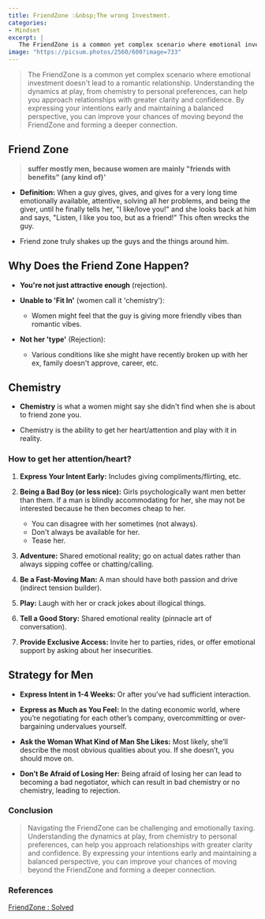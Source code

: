 ```yaml
---
title: FriendZone :&nbsp;The wrong Investment.
categories:
- Mindset
excerpt: |
   The FriendZone is a common yet complex scenario where emotional investment doesn't lead to a romantic relationship. By expressing your intentions early and maintaining a balanced perspective, you can improve your chances of moving beyond the FriendZone and forming a deeper connection.
image: "https://picsum.photos/2560/600?image=733"
---
```


>The FriendZone is a common yet complex scenario where emotional investment doesn't lead to a romantic relationship. Understanding the dynamics at play, from chemistry to personal preferences, can help you approach relationships with greater clarity and confidence. By expressing your intentions early and maintaining a balanced perspective, you can improve your chances of moving beyond the FriendZone and forming a deeper connection.

## Friend Zone
> **suffer mostly men, because women are mainly "friends with benefits" (any kind of)'**

- **Definition:** When a guy gives, gives, and gives for a very long time emotionally available, attentive, solving all her problems, and being the giver, until he finally tells her, "I like/love you!" and she looks back at him and says, "Listen, I like you too, but as a friend!" This often wrecks the guy.

- Friend zone truly shakes up the guys and the things around him.

## Why Does the Friend Zone Happen?

- **You're not just attractive enough** (rejection).

- **Unable to 'Fit In'** (women call it 'chemistry'):
  - Women might feel that the guy is giving more friendly vibes than romantic vibes.

- **Not her 'type'** (Rejection):
  - Various conditions like she might have recently broken up with her ex, family doesn't approve, career, etc.

## Chemistry

- **Chemistry** is what a women might say she didn't find when she is about to friend zone you.

- Chemistry is the ability to get her heart/attention and play with it in reality.

### **How to get her attention/heart?**

1. **Express Your Intent Early:** Includes giving compliments/flirting, etc.
2. **Being a Bad Boy (or less nice):** Girls psychologically want men better than them. If a man is blindly accommodating for her, she may not be interested because he then becomes cheap to her.

     - You can disagree with her sometimes (not always).
     - Don't always be available for her.
     - Tease her.

3. **Adventure:** Shared emotional reality; go on actual dates rather than always sipping coffee or chatting/calling.
4. **Be a Fast-Moving Man:** A man should have both passion and drive (indirect tension builder).
5. **Play:** Laugh with her or crack jokes about illogical things.
6. **Tell a Good Story:** Shared emotional reality (pinnacle art of conversation).
7. **Provide Exclusive Access:** Invite her to parties, rides, or offer emotional support by asking about her insecurities.

## Strategy for Men

- **Express Intent in 1-4 Weeks:** Or after you’ve had sufficient interaction.

- **Express as Much as You Feel:** In the dating economic world, where you’re negotiating for each other’s company, overcommitting or over-bargaining undervalues yourself.

- **Ask the Woman What Kind of Man She Likes:** Most likely, she’ll describe the most obvious qualities about you. If she doesn’t, you should move on.

- **Don’t Be Afraid of Losing Her:** Being afraid of losing her can lead to becoming a bad negotiator, which can result in bad chemistry or no chemistry, leading to rejection.


### Conclusion
> Navigating the FriendZone can be challenging and emotionally taxing. Understanding the dynamics at play, from chemistry to personal preferences, can help you approach relationships with greater clarity and confidence. By expressing your intentions early and maintaining a balanced perspective, you can improve your chances of moving beyond the FriendZone and forming a deeper connection.

### References

[FriendZone : Solved](https://www.youtube.com/watch?v=sXZxBdEKkQs)